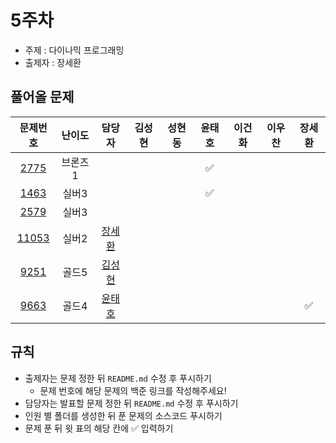 # 5주차

- 주제 : 다이나믹 프로그래밍
- 출제자 : 장세환

## 풀어올 문제

|                    문제번호                    | 난이도  |                        담당자                        | 김성현 | 성현동 | 윤태호 | 이건화 | 이우찬 | 장세환 |
| :--------------------------------------------: | :-----: | :--------------------------------------------------: | :----: | :----: | :----: | :----: | :----: | :----: |
|  [2775](https://www.acmicpc.net/problem/2775)  | 브론즈1 |                                                      |        |        |   ✅   |        |        |        |
|  [1463](https://www.acmicpc.net/problem/1463)  |  실버3  |                                                      |        |        |   ✅   |        |        |        |
|  [2579](https://www.acmicpc.net/problem/2579)  |  실버3  |                                                      |        |        |        |        |        |        |
| [11053](https://www.acmicpc.net/problem/11053) |  실버2  | <a href="https://github.com/SehwanChang">장세환</a>  |        |        |        |        |        |        |
|  [9251](https://www.acmicpc.net/problem/9251)  |  골드5  | <a href="https://github.com/sunghyun1356">김성현</a> |        |        |        |        |        |        |
|  [9663](https://www.acmicpc.net/problem/9663)  |  골드4  |  <a href="https://github.com/taeho0888">윤태호</a>   |        |        |        |        |        |   ✅   |

<!-- 표 입력할 때 아래 거 참고!
[문제번호](https://www.acmicpc.net/problem/문제번호)
<a href="https://github.com/taeho0888">윤태호</a>
<a href="https://github.com/sunghyun1356">김성현</a>
<a href="https://github.com/hyundongSung">성현동</a>
<a href="https://github.com/wchan0409">이우찬</a>
<a href="https://github.com/SehwanChang">장세환</a>
<a href="https://github.com/Gunhot">이건화</a> -->

## 규칙

- 출제자는 문제 정한 뒤 `README.md` 수정 후 푸시하기
  - 문제 번호에 해당 문제의 백준 링크를 작성해주세요!
- 담당자는 발표할 문제 정한 뒤 `README.md` 수정 후 푸시하기
- 인원 별 폴더를 생성한 뒤 푼 문제의 소스코드 푸시하기
- 문제 푼 뒤 윗 표의 해당 칸에 ✅ 입력하기
